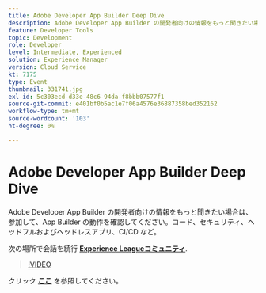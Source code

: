 ```yaml
---
title: Adobe Developer App Builder Deep Dive
description: Adobe Developer App Builder の開発者向けの情報をもっと聞きたい場合は、 コード、セキュリティ、ヘッドフルおよびヘッドレスアプリ、CI/CD など、Adobe Developer App Builder の動作をご覧ください。 このセッションは、Adobe Developers Live Content イベントの一部として配信されました。
feature: Developer Tools
topic: Development
role: Developer
level: Intermediate, Experienced
solution: Experience Manager
version: Cloud Service
kt: 7175
type: Event
thumbnail: 331741.jpg
exl-id: 5c303ecd-d33e-48c6-94da-f8bbb07577f1
source-git-commit: e401bf0b5ac1e7f06a4576e36887358bed352162
workflow-type: tm+mt
source-wordcount: '103'
ht-degree: 0%

---
```


# Adobe Developer App Builder Deep Dive

Adobe Developer App Builder の開発者向けの情報をもっと聞きたい場合は、 参加して、App Builder の動作を確認してください。コード、セキュリティ、ヘッドフルおよびヘッドレスアプリ、CI/CD など。

次の場所で会話を続行 **[Experience Leagueコミュニティ](https://adobe.ly/36Yd3v6)**.

>[!VIDEO](https://video.tv.adobe.com/v/331741/?quality=12&learn=on&hidetitle=true)

クリック **[ここ](/help/adobe-developers-live/assets/app-builder.pdf)** を参照してください。
